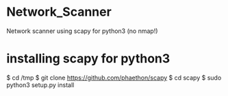 # Network_Scanner
Network scanner using scapy for python3 (no nmap!)

# installing scapy for python3 
$ cd /tmp
$ git clone https://github.com/phaethon/scapy
$ cd scapy
$ sudo python3 setup.py install

